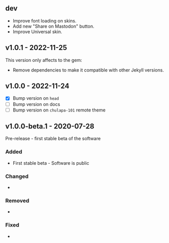 ## dev

- Improve font loading on skins.
- Add new "Share on Mastodon" button.
- Improve Universal skin.


## v1.0.1 - 2022-11-25

This version only affects to the gem:
  - Remove dependencies to make it compatible with other Jekyll versions.


## v1.0.0 - 2022-11-24

- [x] Bump version on `head`
- [ ] Bump version on docs
- [ ] Bump version on `chulapa-101` remote theme

## v1.0.0-beta.1 - 2020-07-28

Pre-release - first stable beta of the software

### Added

- First stable beta - Software is public 

### Changed

-

### Removed

-

### Fixed

-


